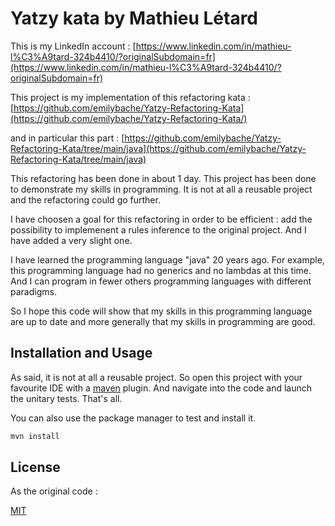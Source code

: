 # Yatzy kata by Mathieu Létard

This is my LinkedIn account :
[https://www.linkedin.com/in/mathieu-l%C3%A9tard-324b4410/?originalSubdomain=fr](https://www.linkedin.com/in/mathieu-l%C3%A9tard-324b4410/?originalSubdomain=fr)

This project is my implementation of this refactoring kata :
[https://github.com/emilybache/Yatzy-Refactoring-Kata](https://github.com/emilybache/Yatzy-Refactoring-Kata/)

and in particular this part :
[https://github.com/emilybache/Yatzy-Refactoring-Kata/tree/main/java](https://github.com/emilybache/Yatzy-Refactoring-Kata/tree/main/java)

This refactoring has been done in about 1 day. This project has been done to demonstrate my skills in programming. It is not at all a reusable project and the refactoring could go further.

I have choosen a goal for this refactoring in order to be efficient : add the possibility to implemenent a rules inference to the original project. And I have added a very slight one.

I have learned the programming language "java" 20 years ago. For example, this programming language had no generics and no lambdas at this time. And I can program in fewer others programming languages with different paradigms.

So I hope this code will show that my skills in this programming language are up to date and more generally that my skills in programming are good.

## Installation and Usage

As said, it is not at all a reusable project. So open this project with your favourite IDE with a [maven](https://maven.apache.org/) plugin. And navigate into the code and launch the unitary tests. That's all.

You can also use the package manager to test and install it.

```bash
mvn install
```

## License

As the original code :

[MIT](https://choosealicense.com/licenses/mit/)
